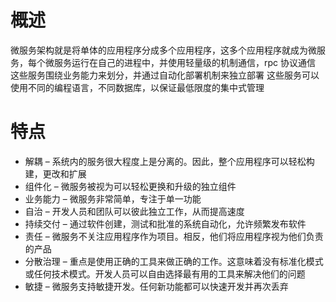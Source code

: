 # 概述
微服务架构就是将单体的应用程序分成多个应用程序，这多个应用程序就成为微服务，每个微服务运行在自己的进程中，并使用轻量级的机制通信，rpc 协议通信
这些服务围绕业务能力来划分，并通过自动化部署机制来独立部署
这些服务可以使用不同的编程语言，不同数据库，以保证最低限度的集中式管理

# 特点
* 解耦 – 系统内的服务很大程度上是分离的。因此，整个应用程序可以轻松构建，更改和扩展
* 组件化 – 微服务被视为可以轻松更换和升级的独立组件
* 业务能力 – 微服务非常简单，专注于单一功能
* 自治 – 开发人员和团队可以彼此独立工作，从而提高速度
* 持续交付 – 通过软件创建，测试和批准的系统自动化，允许频繁发布软件
* 责任 – 微服务不关注应用程序作为项目。相反，他们将应用程序视为他们负责的产品
* 分散治理 – 重点是使用正确的工具来做正确的工作。这意味着没有标准化模式或任何技术模式。开发人员可以自由选择最有用的工具来解决他们的问题
* 敏捷 – 微服务支持敏捷开发。任何新功能都可以快速开发并再次丢弃







